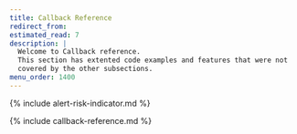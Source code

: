 ```yaml
---
title: Callback Reference
redirect_from:
estimated_read: 7
description: |
  Welcome to Callback reference.
  This section has extented code examples and features that were not
  covered by the other subsections.
menu_order: 1400
---
```


{% include alert-risk-indicator.md %}

{% include callback-reference.md %}
